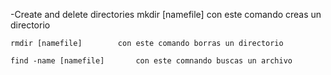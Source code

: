 -Create and delete directories
	mkdir [namefile]		con este comando creas un directorio

	rmdir [namefile]		con este comando borras un directorio

	find -name [namefile]		con este comnando buscas un archivo
